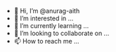 - 👋 Hi, I’m @anurag-aith
- 👀 I’m interested in ...
- 🌱 I’m currently learning ...
- 💞️ I’m looking to collaborate on ...
- 📫 How to reach me ...

<!---
anurag-aith/anurag-aith is a ✨ special ✨ repository because its `README.md` (this file) appears on your GitHub profile.
You can click the Preview link to take a look at your changes.
--->
